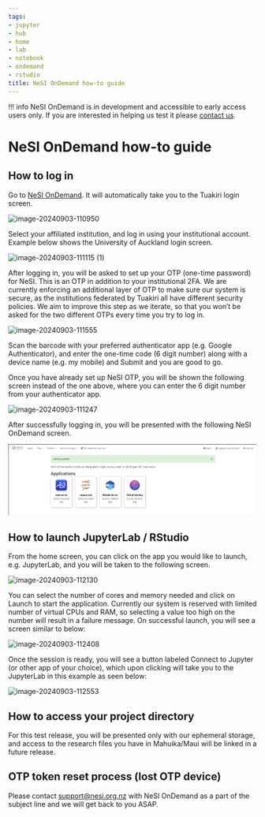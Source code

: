 ```yaml
---
tags:
- jupyter
- hub
- home
- lab
- notebook
- ondemand
- rstudio
title: NeSI OnDemand how-to guide
---
```


!!! info
     NeSI OnDemand is in development and accessible to early access users only.
     If you are interested in helping us test it please [contact us](mailto:support@nesi.org.nz).


# NeSI OnDemand how-to guide

## How to log in

Go to [NeSI OnDemand](https://ondemand.nesi.org.nz/). It will automatically take you to the Tuakiri login screen.

![image-20240903-110950](https://github.com/user-attachments/assets/2eccbaad-cd70-489b-9938-663f3fd30082)

Select your affiliated institution, and log in using your institutional account. Example below shows the University of Auckland login screen.

![image-20240903-111115 (1)](https://github.com/user-attachments/assets/d1006331-8128-421a-b678-16b29fe74a0e)

After logging in, you will be asked to set up your OTP (one-time password) for NeSI. This is an OTP in addition to your institutional 2FA. We are currently enforcing an additional layer of OTP to make sure our system is secure, as the institutions federated by Tuakiri all have different security policies. We aim to improve this step as we iterate, so that you won’t be asked for the two different OTPs every time you try to log in.

![image-20240903-111555](https://github.com/user-attachments/assets/4ba7b6bd-a5de-4fc9-a11a-f52154f5587b)

Scan the barcode with your preferred authenticator app (e.g. Google Authenticator), and enter the one-time code (6 digit number) along with a device name (e.g. my mobile) and Submit and you are good to go.

Once you have already set up NeSI OTP, you will be shown the following screen instead of the one above, where you can enter the 6 digit number from your authenticator app.

![image-20240903-111247](https://github.com/user-attachments/assets/8d84be5d-347f-4a86-8b35-576cb55ffdee)

After successfully logging in, you will be presented with the following NeSI OnDemand screen.

![image-20240903-112029](https://raw.githubusercontent.com/nesi/support-docs/main/docs/assets/images/OOD_Desktop_08Jun2025.png)



## How to launch JupyterLab / RStudio

From the home screen, you can click on the app you would like to launch, e.g. JupyterLab, and you will be taken to the following screen.

![image-20240903-112130](https://github.com/user-attachments/assets/62e37323-4a8f-48ba-b7a5-613c218b43a6)

You can select the number of cores and memory needed and click on Launch to start the application. Currently our system is reserved with limited number of virtual CPUs and RAM, so selecting a value too high on the number will result in a failure message. On successful launch, you will see a screen similar to below:

![image-20240903-112408](https://github.com/user-attachments/assets/b428b472-4612-4116-b815-6a8c17637a6a)

Once the session is ready, you will see a button labeled Connect to Jupyter (or other app of your choice), which upon clicking will take you to the JupyterLab in this example as seen below:

![image-20240903-112553](https://github.com/user-attachments/assets/c106b182-7f4a-494c-a48d-d67e97ef2dbf)



## How to access your project directory

For this test release, you will be presented only with our ephemeral storage, and access to the research files you have in Mahuika/Maui will be linked in a future release.



## OTP token reset process (lost OTP device)

Please contact support@nesi.org.nz with NeSI OnDemand as a part of the subject line and we will get back to you ASAP.
